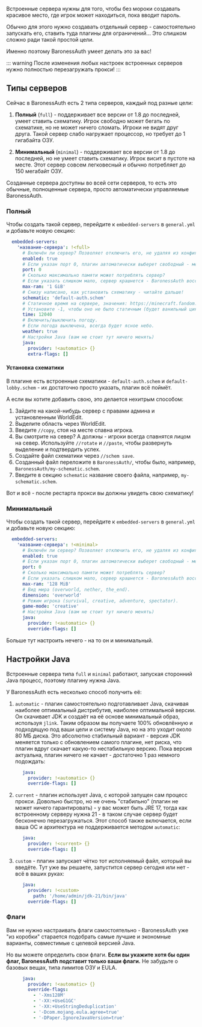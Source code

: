 Встроенные сервера нужны для того, чтобы без мороки создавать красивое место, где игрок может находиться, пока вводит пароль.

Обычно для этого нужно создавать отдельный сервер - самостоятельно запускать его, ставить туда плагины для ограничений... Это слишком сложно ради такой простой цели.

Именно поэтому BaronessAuth умеет делать это за вас!

::: warning
После изменения любых настроек встроенных серверов нужно полностью перезагружать прокси!
:::

## Типы серверов

Сейчас в BaronessAuth есть 2 типа серверов, каждый под разные цели:

1. **Полный** (`full`) - поддерживает все версии от 1.8 до последней, умеет ставить схематику. Игрок свободно может бегать по схематике, но не может ничего сломать. Игроки не видят друг друга. Такой сервер слабо нагружает процессор, но требует до 1 гигабайта ОЗУ.

2. **Минимальный** (`minimal`) - поддерживает все версии от 1.8 до последней, но не умеет ставить схематику. Игрок висит в пустоте на месте. Этот сервер совсем легковесный и обычно потребляет до 150 мегабайт ОЗУ.

Созданные сервера доступны во всей сети серверов, то есть это обычные, полноценные сервера, просто автоматически управляемые BaronessAuth.

### Полный

Чтобы создать такой сервер, перейдите к `embedded-servers` в `general.yml` и добавьте новую секцию:

```yml
  embedded-servers:
    'название-сервера': !<full>
      # Включён ли сервер? Позволяет отключить его, не удаляя из конфига.
      enabled: true
      # Если указан порт 0, плагин автоматически выберет свободный - менять необязательно.
      port: 0
      # Сколько максимально памяти может потреблять сервер?
      # Если указать слишком мало, сервер крашнется - BaronessAuth восстановит его, но этого лучше избегать.
      max-ram: '1 GiB'
      # Снизу написано, как установить схематику - читайте дальше!
      schematic: 'default-auth.schem'
      # Статичное время на сервере, значения: https://minecraft.fandom.com/wiki/Daylight_cycle#24-hour_Minecraft_day
      # Установите -1, чтобы оно не было статичным (будет ванильный цикл дня и ночи).
      time: 12040
      # Включить/выключить погоду.
      # Если погода выключена, всегда будет ясное небо.
      weather: true
      # Настройки Java (вам не стоит тут ничего менять)
      java:
        provider: !<automatic> {}
        extra-flags: []
```

#### Установка схематики

В плагине есть встроенные схематики - `default-auth.schem` и `default-lobby.schem` - их достаточно просто указать, плагин всё поймёт.

А если вы хотите добавить свою, это делается нехитрым способом:

1. Зайдите на какой-нибудь сервер с правами админа и установленным WorldEdit.
2. Выделите область через WorldEdit.
3. Введите `//copy`, стоя на месте спавна игрока.
4. Вы смотрите на север? А должны - игроки всегда спавнятся лицом на север. Используйте `//rotate` и `//paste`, чтобы развернуть выделение и подтвердить успех.
5. Создайте файл схематики через `//schem save`.
6. Созданный файл переложите в `BaronessAuth/`, чтобы было, например, `BaronessAuth/my-schematic.schem`.
7. Введите в секцию `schematic` название своего файла, например, `my-schematic.schem`.

Вот и всё - после рестарта прокси вы должны увидеть свою схематику!

### Минимальный

Чтобы создать такой сервер, перейдите к `embedded-servers` в `general.yml` и добавьте новую секцию:

```yml
  embedded-servers:
    'название-сервера': !<minimal>
      # Включён ли сервер? Позволяет отключить его, не удаляя из конфига.
      enabled: true
      # Если указан порт 0, плагин автоматически выберет свободный - менять необязательно.
      port: 0
      # Сколько максимально памяти может потреблять сервер?
      # Если указать слишком мало, сервер крашнется - BaronessAuth восстановит его, но этого лучше избегать.
      max-ram: '128 MiB'
      # Вид мира (overworld, nether, the_end).
      dimension: 'overworld'
      # Режим игрока (survival, creative, adventure, spectator).
      game-mode: 'creative'
      # Настройки Java (вам не стоит тут ничего менять)
      java:
        provider: !<automatic> {}
        override-flags: []
```

Больше тут настроить нечего - на то он и минимальный.

## Настройки Java

Встроенные сервера типа `full` и `minimal` работают, запуская сторонний Java процесс, поэтому плагину нужна Java.

У BaronessAuth есть несколько способ получить её:

1. `automatic` - плагин самостоятельно подготавливает Java, скачивая наиболее оптимальный дистрибутив, наиболее оптимальной версии. Он скачивает JDK и создаёт на её основе минимальный образ, используя `jlink`. Таким образом вы получаете 100% обновлённую и подходящую под ваши цели и систему Java, но на это уходит около 80 МБ диска. Это абсолютно стабильный вариант - версия JDK меняется только с обновлением самого плагине, нет риска, что плагин вдруг скачает какую-то нестабильную версию. Пока версия актуальна, плагин ничего не качает - достаточно 1 раз немного подождать:

```yml
      java:
        provider: !<automatic> {}
        override-flags: []
```

2. `current` - плагин использует Java, с которой запущен сам процесс прокси. Довольно быстро, но не очень "стабильно" (плагин не может ничего гарантировать) - у вас может быть JRE 17, тогда как встроенному серверу нужна 21 - в таком случае сервер будет бесконечно перезагружаться. Этот способ также включается, если ваша ОС и архитектура не поддерживается методом `automatic`:

```yml
      java:
        provider: !<current> {}
        override-flags: []
```

3. `custom` - плагин запускает чётко тот исполняемый файл, который вы введёте. Тут уже вы решаете, запустится сервер сегодня или нет - всё в ваших руках:

```yml
      java:
        provider: !<custom>
          path: '/home/admin/jdk-21/bin/java'
        override-flags: []
```

### Флаги

Вам не нужно настраивать флаги самостоятельно - BaronessAuth уже "из коробки" старается подобрать самые лучшие и экономные варианты, совместимые с целевой версией Java.

Но вы можете определить свои флаги. **Если вы укажите хотя бы один флаг, BaronessAuth подставит только ваши флаги.** Не забудьте о базовых вещах, типа лимитов ОЗУ и EULA.

```yml
      java:
        provider: !<automatic> {}
        override-flags:
          - '-Xms128M'
          - '-XX:+UseG1GC'
          - '-XX:+UseStringDeduplication'
          - '-Dcom.mojang.eula.agree=true'
          - '-DPaper.IgnoreJavaVersion=true'
```